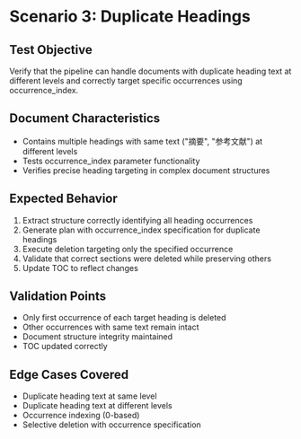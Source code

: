 # Scenario 3: Duplicate Headings

## Test Objective
Verify that the pipeline can handle documents with duplicate heading text at different levels and correctly target specific occurrences using occurrence_index.

## Document Characteristics
- Contains multiple headings with same text ("摘要", "参考文献") at different levels
- Tests occurrence_index parameter functionality
- Verifies precise heading targeting in complex document structures

## Expected Behavior
1. Extract structure correctly identifying all heading occurrences
2. Generate plan with occurrence_index specification for duplicate headings
3. Execute deletion targeting only the specified occurrence
4. Validate that correct sections were deleted while preserving others
5. Update TOC to reflect changes

## Validation Points
- Only first occurrence of each target heading is deleted
- Other occurrences with same text remain intact
- Document structure integrity maintained
- TOC updated correctly

## Edge Cases Covered
- Duplicate heading text at same level
- Duplicate heading text at different levels  
- Occurrence indexing (0-based)
- Selective deletion with occurrence specification